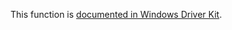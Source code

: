 This function is [documented in Windows Driver Kit](https://learn.microsoft.com/en-us/windows-hardware/drivers/ddi/wdm/nf-wdm-zwqueryinformationbyname).
